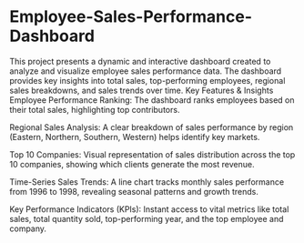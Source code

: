 # Employee-Sales-Performance-Dashboard
This project presents a dynamic and interactive dashboard created to analyze and visualize employee sales performance data. The dashboard provides key insights into total sales, top-performing employees, regional sales breakdowns, and sales trends over time.
Key Features & Insights
Employee Performance Ranking: The dashboard ranks employees based on their total sales, highlighting top contributors.

Regional Sales Analysis: A clear breakdown of sales performance by region (Eastern, Northern, Southern, Western) helps identify key markets.

Top 10 Companies: Visual representation of sales distribution across the top 10 companies, showing which clients generate the most revenue.

Time-Series Sales Trends: A line chart tracks monthly sales performance from 1996 to 1998, revealing seasonal patterns and growth trends.

Key Performance Indicators (KPIs): Instant access to vital metrics like total sales, total quantity sold, top-performing year, and the top employee and company.


